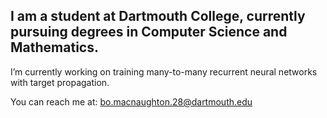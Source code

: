 ## I am a student at Dartmouth College, currently pursuing degrees in Computer Science and Mathematics.

I’m currently working on training many-to-many recurrent neural networks with target propagation.

You can reach me at: bo.macnaughton.28@dartmouth.edu
